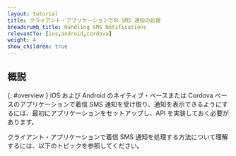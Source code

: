 ```yaml
---
layout: tutorial
title: クライアント・アプリケーションでの SMS 通知の処理
breadcrumb_title: Handling SMS Notifications
relevantTo: [ios,android,cordova]
weight: 4
show_children: true
---
```

<!-- NLS_CHARSET=UTF-8 -->
## 概説
{: #overview }
iOS および Android のネイティブ・ベースまたは Cordova ベースのアプリケーションで着信 SMS 通知を受け取り、通知を表示できるようにするには、最初にアプリケーションをセットアップし、API を実装しておく必要があります。

クライアント・アプリケーションで着信 SMS 通知を処理する方法について理解するには、以下のトピックを参照してください。 
